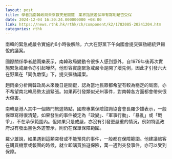 ```yaml
---
layout: post
title: 學者指南韓政局未來數天是關鍵　業界指旅遊保單有寫明是否受保
date: 2024-12-04 16:30:24.000000000 +08:00
link: https://news.rthk.hk/rthk/ch/component/k2/1782085-20241204.htm
categories: rthk
---
```


南韓的緊急戒嚴令實施約6小時後解除，六大在野黨下午向國會提交彈劾總統尹錫悅的議案。

國際關係學者趙雨樂表示，南韓政局變動令很多人感到意外，自1979年後再次實施緊急戒嚴令亦引起嘩然，他形容實施緊急戒嚴令是開了壞先例，因此才引發六大在野黨在「同仇敵愾」下，提交彈劾議案。

趙雨樂分析南韓政局未來幾日是關鍵，認為當地民眾都希望有較為穩定的局面，亦不希望南北韓局勢太過緊張。如果再引發類似光州事件，對南韓各方面都會帶來很大傷害。

南韓是港人其中一個熱門旅遊熱點，國際專業保險諮詢協會會長羅少雄表示，一般保單寫得很清楚，如果發生的事件被定為「政變」、「軍事行動」、「暴亂」或「戰爭」，不在承保範圍內。但如果只是戒嚴，亦沒有引發更嚴重的情況，例如特區政府沒有發出黑色外遊警示，則仍在保單保障範圍。

羅少雄說，如果遇到這類突發或不能預見的事件，一般都在保障範圍。他建議旅客在購買機票或報團的時候，就立即購買旅遊保險，萬一遇到突發事件，亦可以受到保障。
